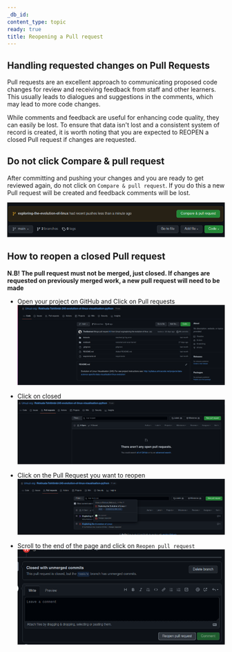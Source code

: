 ```yaml
---
_db_id: 
content_type: topic
ready: true
title: Reopening a Pull request
---
```


## Handling requested changes on Pull Requests

Pull requests are an excellent approach to communicating proposed code changes for review and receiving feedback from staff and other learners. This usually leads to dialogues and suggestions in the comments, which may lead to more code changes.

While comments and feedback are useful for enhancing code quality, they can easily be lost. To ensure that data isn't lost and a consistent system of record is created, it is worth noting that you are expected to REOPEN a closed Pull request if changes are requested. 

## Do not click Compare & pull request

After committing and pushing your changes and you are ready to get reviewed again, do not click on `Compare & pull request`. If you do this a new Pull request will be created and feedback comments will be lost. 

![](compare&pr.png)

## How to reopen a closed Pull request 

**N.B! The pull request must not be merged, just closed. If changes are requested on previously merged work, a new pull request will need to be made**

- Open your project on GitHub and Click on Pull requests 
![](project-page.png)

- Click on closed
![](closed.png)

- Click on the Pull Request you want to reopen
![](pr.png)

- Scroll to the end of the page and click on `Reopen pull request`
![](reopen.png)
